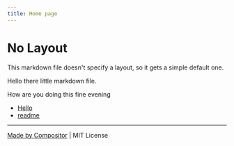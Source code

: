 ```yaml
---
title: Home page
---
```


# No Layout

This markdown file doesn't specify a layout, so it gets a simple default one.

Hello there little markdown file.

How are you doing this fine evening

- [Hello](hello)
- [readme](readme)

---

[Made by Compositor](https://compositor.io/)
|
MIT License
